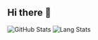 ## Hi there 👋

![GitHub Stats](https://github-readme-stats.vercel.app/api?username=odalet&count_private=true&show=reviews,discussions_started,discussions_answered,prs_merged,prs_merged_percentage&show_icons=true&rank_icon=percentile&theme=transparent) ![Lang Stats](https://github-readme-stats.vercel.app/api/top-langs/?username=odalet&layout=donut&theme=transparent)

<!--
**odalet/odalet** is a ✨ _special_ ✨ repository because its `README.md` (this file) appears on your GitHub profile.

Here are some ideas to get you started:

- 🔭 I’m currently working on ...
- 🌱 I’m currently learning ...
- 👯 I’m looking to collaborate on ...
- 🤔 I’m looking for help with ...
- 💬 Ask me about ...
- 📫 How to reach me: ...
- 😄 Pronouns: ...
- ⚡ Fun fact: ...
-->
